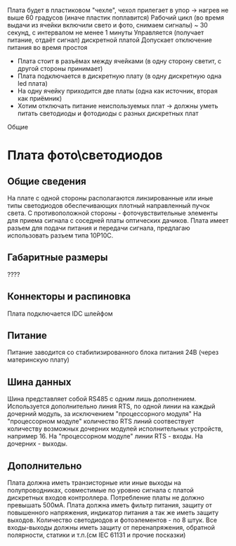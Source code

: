 Плата будет в пластиковом "чехле", чехол прилегает в упор -> нагрев не выше 60 градусов (иначе пластик поплавится)
Рабочий цикл (во время выдачи из ячейки включили свето и фото, снимаем сигналы) ~ 30 секунд, с интервалом не менее 1 минуты
Управляется (получает питание, отдаёт сигнал) дискретной платой
Допускает отключение питания во время простоя

- Плата стоит в разъёмах между ячейками (в одну сторону светит, с другой стороны
принимает)
- Плата подключается в дискретную плату (в одну дискретную одна led плата)
- На одну ячейку приходится две платы (одна как источник, вторая как приёмник)
- Хотим отключать питание неиспользуемых плат
-> должны уметь питать светодиоды и фотодиоды с разных дискретных плат

Общие

# Плата фото\светодиодов

## Общие сведения
На плате с одной стороны располагаются линзированные или иные типы светодиодов обеспечивающих плотный направленный пучок света.
С противоположной стороны - фоточувствительные элементы для приема сигнала с соседней платы оптических дачиков.
Плата имеет разъем для подачи питания и передачи сигнала, предлагаю использовать разъем типа 10P10C.

## Габаритные размеры
????

## Коннекторы и распиновка
Плата подключается IDC шлейфом
  
## Питание
Питание заводится со стабилизированного блока питания 24В (через материнскую плату)

## Шина данных
Шина представляет собой RS485 с одним лишь дополнением. Используется дополнительно линия RTS, по одной линии на каждый дочерний модуль, за исключением "процессорного модуля"
На "процессорном модуле" количество RTS линий соотвествует количеству возможных дочерних модулей исполнительных устройств, например 16. На "процессорном модуле"
линии RTS - входы. На дочерних - выходы.

## Дополнительно
Плата должна иметь транзисторные или иные выходы на полупроводниках, совместимые по уровню сигнала с платой дискретных входов контроллера. Потребление платы не должно превышать 500мА. Плата должна иметь фильтр питания, защиту от повышенного напряжения, индикатор питания а так же иметь защиту выходов.
Количество светодиодов и фотоэлементов - по 8 штук.
Все входы-выходы должны иметь защиту от перенапряжения, обратной полярности, статики и т.п.(см IEC 61131 и прочие посказки)
